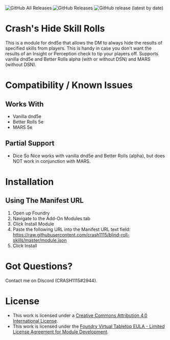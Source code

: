 ![GitHub All Releases](https://img.shields.io/github/downloads/crash1115/blind-roll-skills/total) ![GitHub Releases](https://img.shields.io/github/downloads/crash1115/blind-roll-skills/latest/total) ![GitHub release (latest by date)](https://img.shields.io/github/v/release/crash1115/blind-roll-skills?label=latest%20version)

# Crash's Hide Skill Rolls
This is a module for dnd5e that allows the DM to always hide the results of specified skills from players. This is handy in case you don't want the results of an Insight or Perception check to tip your players off. Supports vanilla dnd5e and Better Rolls alpha (with or without DSN) and MARS (without DSN).

# Compatibility / Known Issues
## Works With
- Vanilla dnd5e
- Better Rolls 5e
- MARS 5e

## Partial Support
- Dice So Nice works with vanilla dnd5e and Better Rolls (alpha), but does NOT work in conjunction with MARS.

# Installation
## Using The Manifest URL
1. Open up Foundry
2. Navigate to the Add-On Modules tab
3. Click Install Module
4. Paste the following URL into the Manifest URL text field: https://raw.githubusercontent.com/crash1115/blind-roll-skills/master/module.json
5. Click Install

# Got Questions?
Contact me on Discord (CRASH1115#2944).

# License
- This work is licensed under a [Creative Commons Attribution 4.0 International License](https://creativecommons.org/licenses/by/4.0/legalcode).
- This work is licensed under the [Foundry Virtual Tabletop EULA - Limited License Agreement for Module Development](https://foundryvtt.com/article/license/).
